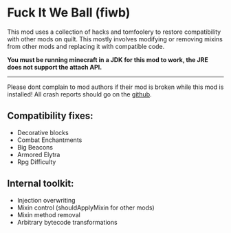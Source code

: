 # Fuck It We Ball (fiwb)

This mod uses a collection of hacks and tomfoolery to restore compatibility with other mods on quilt. This mostly involves modifying or removing mixins from other mods and replacing it with compatible code.

**You must be running minecraft in a JDK for this mod to work, the JRE does not support the attach API.**

---

Please dont complain to mod authors if their mod is broken while this mod is installed!
All crash reports should go on the [github](https://github.com/SilverAndro/fuck-it-we-ball/issues).

## Compatibility fixes:
- Decorative blocks
- Combat Enchantments
- Big Beacons
- Armored Elytra
- Rpg Difficulty

## Internal toolkit:
- Injection overwriting
- Mixin control (shouldApplyMixin for other mods)
- Mixin method removal
- Arbitrary bytecode transformations
